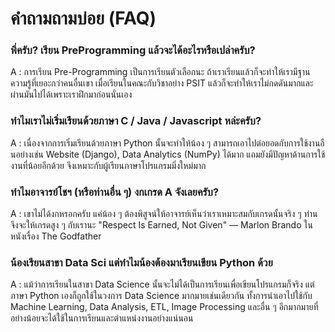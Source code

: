 # คำถามถามบ่อย (FAQ)

### พี่ครับ? เรียน PreProgramming แล้วจะได้อะไรหรือเปล่าครับ?
A : การเรียน Pre-Programming เป็นการเรียนตัวเลือกนะ ถ้าเราเรียนแล้วก็จะทำให้เรามีฐานความรู้ที่เยอะกว่าคนอื่นเขา เมื่อเรียนในคณะกับวิชาอย่าง PSIT แล้วก็จะทำให้เราไม่กดดันมากและผ่านมันไปได้เพราะเราฝึกมาก่อนนั่นเอง

### ทำไมเราไม่เริ่มเรียนด้วยภาษา C / Java / Javascript หล่ะครับ?<br/>
A : เนื่องจากการเริ่มเรียนด้วยภาษา Python นั้นจะทำให้น้อง ๆ สามารถเอาไปต่อยอดกับการใช้งานอืนอย่างเช่น Website (Django), Data Analytics (NumPy) ได้มาก แถมยังมีปัญหาด้านการใช้งานที่น้อยอีกด้วย จึงเหมาะกับผู้เรียนภาษาโปรแกรมมิ่งใหม่มาก

### ทำไมอาจารย์โชฯ (หรือท่านอื่น ๆ) งกเกรด A จังเลยครับ?<br/>
A : เขาไม่ได้งกหรอกครับ แค่น้อง ๆ ต้องพิสูจน์ให้อาจารย์เห็นว่าเราเหมาะสมกับเกรดนั้นจริง ๆ ท่านจึงจะให้เกรดสูง ๆ กับเรานะ "Respect Is Earned, Not Given" — Marlon Brando ในหนังเรื่อง The Godfather

### น้องเรียนสาขา Data Sci แต่ทำไมน้องต้องมาเรียนเขียน Python ด้วย<br/>
A : แม้ว่าการเรียนในสาขา Data Science นั้นจะไม่ได้เป็นการเรียนเพื่อเขียนโปรแกรมก็จริง แต่ภาษา Python เองก็ถูกใช้ในวงการ Data Science มากมายเช่นเดียวกัน ทั้งการนำเอาไปใช้กับ Machine Learning, Data Analysis, ETL, Image Processing และอื่น ๆ อีกมากมายที่อย่างน้อยจะได้ใช้ในการเรียนและตำแหน่งงานอย่างแน่นอน
